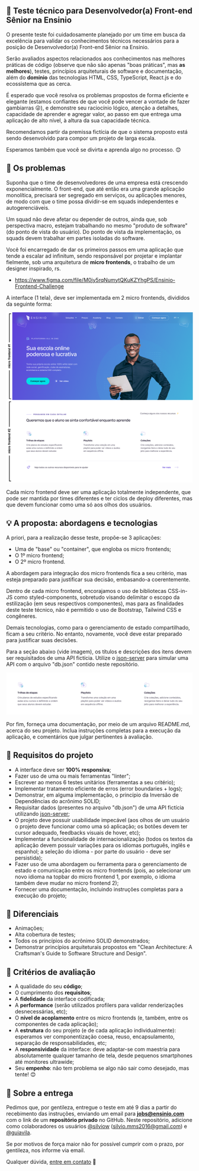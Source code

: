 ## :rocket: Teste técnico para Desenvolvedor(a) Front-end Sênior na Ensinio

O presente teste foi cuidadosamente planejado por um time em busca da excelência para validar os conhecimentos técnicos necessários para a posição de Desenvolvedor(a) Front-end Sênior na Ensinio.

Serão avaliados aspectos relacionados aos conhecimentos nas melhores práticas de código (observe que não são apenas "boas práticas", mas **as melhores**), testes, princípios arquiteturais de software e documentação, além do **domínio** das tecnologias HTML, CSS, TypeScript, React.js e do ecossistema que as cerca.

É esperado que você resolva os problemas propostos de forma eficiente e elegante (estamos confiantes de que você pode vencer a vontade de fazer gambiarras :stuck_out_tongue_winking_eye:), e demonstre seu raciocínio lógico, atenção a detalhes, capacidade de aprender e agregar valor, ao passo em que entrega uma aplicação de alto nível, à altura da sua capacidade técnica.

Recomendamos partir da premissa fictícia de que o sistema proposto está sendo desenvolvido para compor um projeto de larga escala.

Esperamos também que você se divirta e aprenda algo no processo. :blush:

## :eyes: Os problemas

Suponha que o time de desenvolvedores de uma empresa está crescendo exponencialmente. O front-end, que até então era uma grande aplicação monolítica, precisará ser segregado em serviços, ou aplicações menores, de modo com que o time possa dividir-se em squads independentes e autogerenciáveis.

Um squad não deve afetar ou depender de outros, ainda que, sob perspectiva macro, estejam trabalhando no mesmo "produto de software" (do ponto de vista do usuário). Do ponto de vista da implementação, os squads devem trabalhar em partes isoladas do software.

Você foi encarregado de dar os primeiros passos em uma aplicação que tende a escalar ad infinitum, sendo responsável por projetar e implantar fielmente, sob uma arquitetura de **micro frontends**, o trabalho de um designer inspirado, rs.

- https://www.figma.com/file/M0jy5rqNumytQKuKZYhgPS/Ensinio-Frontend-Challenge

A interface (1 tela), deve ser implementada em 2 micro frontends, divididos da seguinte forma:

![Micro frontends demo](microfrontends-demo.png)

Cada micro frontend deve ser uma aplicação totalmente independente, que pode ser mantida por times diferentes e ter ciclos de deploy diferentes, mas que devem funcionar como uma só aos olhos dos usuários.

## :bulb: A proposta: abordagens e tecnologias

A priori, para a realização desse teste, propõe-se 3 aplicações:
- Uma de "base" ou "container", que engloba os micro frontends;
- O 1º micro frontend;
- O 2º micro frontend.

A abordagem para integração dos micro frontends fica a seu critério, mas esteja preparado para justificar sua decisão, embasando-a coerentemente.

Dentro de cada micro frontend, encorajamos o uso de bibliotecas CSS-in-JS como styled-components, sobretudo visando delimitar o escopo da estilização (em seus respectivos componentes), mas para as finalidades deste teste técnico, não é permitido o uso de Bootstrap, Tailwind CSS e congêneres.

Demais tecnologias, como para o gerenciamento de estado compartilhado, ficam a seu critério. No entanto, novamente, você deve estar preparado para justificar suas decisões.

Para a seção abaixo (vide imagem), os títulos e descrições dos itens devem ser requisitados de uma API fictícia. Utilize o [json-server](https://github.com/typicode/json-server) para simular uma API com o arquivo "db.json" contido neste repositório.

![Section demo](dynamic-section.png)

Por fim, forneça uma documentação, por meio de um arquivo README.md, acerca do seu projeto. Inclua instruções completas para a execução da aplicação, e comentários que julgar pertinentes à avaliação.

## :dart: Requisitos do projeto

- A interface deve ser **100% responsiva**;
- Fazer uso de uma ou mais ferramentas "linter";
- Escrever ao menos 6 testes unitários (ferramentas a seu critério);
- Implementar tratamento eficiente de erros (error boundaries + logs);
- Demonstrar, em alguma implementação, o princípio da Inversão de Dependências do acrônimo SOLID;
- Requisitar dados (presentes no arquivo "db.json") de uma API fictícia utilizando [json-server](https://github.com/typicode/json-server);
- O projeto deve possuir usabilidade impecável (aos olhos de um usuário o projeto deve funcionar como uma só aplicação; os botões devem ter cursor adequado, feedbacks visuais de hover, etc);
- Implementar a funcionalidade de internacionalização (todos os textos da aplicação devem possuir variações para os idiomas português, inglês e espanhol; a seleção do idioma - por parte do usuário - deve ser persistida);
- Fazer uso de uma abordagem ou ferramenta para o gerenciamento de estado e comunicação entre os micro frontends (pois, ao selecionar um novo idioma na topbar do micro frontend 1, por exemplo, o idioma também deve mudar no micro frontend 2);
- Fornecer uma documentação, incluindo instruções completas para a execução do projeto;

## :clap: Diferenciais

- Animações;
- Alta cobertura de testes;
- Todos os princípios do acrônimo SOLID demonstrados;
- Demonstrar princípios arquiteturais propostos em "Clean Architecture: A Craftsman's Guide to Software Structure and Design".

## :page_facing_up: Critérios de avaliação

- A qualidade do seu **código**;
- O cumprimento dos **requisitos**;
- A **fidelidade** da interface codificada;
- A **performance** (serão utilizados profilers para validar renderizações desnecessárias, etc);
- O **nível de acoplamento** entre os micro frontends (e, também, entre os componentes de cada aplicação);
- A **estrutura** do seu projeto (e de cada aplicação individualmente): esperamos ver componentização coesa, reuso, encapsulamento, separação de responsabilidades, etc;
- A **responsividade** da interface: deve adaptar-se com maestria para absolutamente qualquer tamanho de tela, desde pequenos smartphones até monitores ultrawide;
- Seu **empenho**: não tem problema se algo não sair como desejado, mas tente! :blush:

## :email: Sobre a entrega

Pedimos que, por gentileza, entregue o teste em até 9 dias a partir do recebimento das instruções, enviando um email para **jobs@ensinio.com** com o link de um **repositório privado** no GitHub. Neste repositório, adicione como colaboradores os usuários [@silviow](https://github.com/silviow) (silvio.mms2016@gmail.com) e [@guiavila](https://github.com/guiavila).

Se por motivos de força maior não for possível cumprir com o prazo, por gentileza, nos informe via email. 

Qualquer dúvida, [entre em contato](https://www.linkedin.com/in/silviow/) :muscle:
